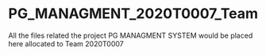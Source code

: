 # PG_MANAGMENT_2020T0007_Team
All the files related the project PG MANAGMENT SYSTEM would be placed here allocated to Team 2020T0007

